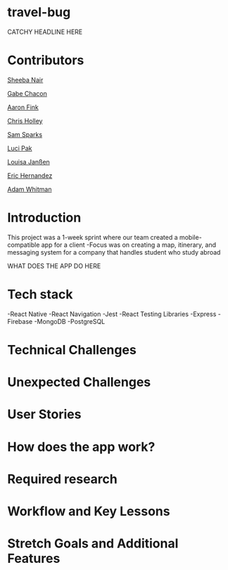 # travel-bug

CATCHY HEADLINE HERE

# Contributors

[Sheeba Nair](https://github.com/sheebanair "Sheeba Nair")

[Gabe Chacon](https://github.com/gabinochacon8 "Gabe Chacon")

[Aaron Fink](https://github.com/Aaron-Fink "Aaron Fink")

[Chris Holley](https://github.com/ChrisHolley "Chris Holley")

[Sam Sparks](https://github.com/sgsparks "Sam Sparks")

[Luci Pak](https://github.com/lucipak "Luci Pak")

[Louisa Janßen](https://github.com/louisajanssen "Louisa Janßen")

[Eric Hernandez](https://github.com/EricMHernandez "Eric Hernandez")

[Adam Whitman](https://github.com/emagdaeh "Adam Whitman")

# Introduction
This project was a 1-week sprint where our team created a mobile-compatible app for a client
  -Focus was on creating a map, itinerary, and messaging system for a company that handles student who study abroad

WHAT DOES THE APP DO HERE

# Tech stack
-React Native
-React Navigation
-Jest
-React Testing Libraries
-Express
-Firebase
-MongoDB
-PostgreSQL

# Technical Challenges

# Unexpected Challenges

# User Stories

# How does the app work?

# Required research

# Workflow and Key Lessons

# Stretch Goals and Additional Features